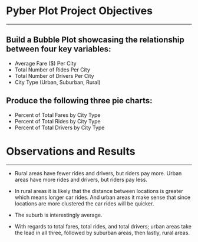 # Pyber Plot Project Objectives
---
## Build a Bubble Plot showcasing the relationship between four key variables:
* Average Fare ($) Per City
* Total Number of Rides Per City
* Total Number of Drivers Per City
* City Type (Urban, Suburban, Rural)

## Produce the following three pie charts:
* Percent of Total Fares by City Type
* Percent of Total Rides by City Type
* Percent of Total Drivers by City Type

# Observations and Results
---
* Rural areas have fewer rides and drivers, but riders pay more. Urban areas have more rides and drivers, but riders pay less.

* In rural areas it is likely that the distance between locations is greater which means longer car rides. And urban areas it make sense that since locations are more clustered the car rides will be quicker.

* The suburb is interestingly average.

* With regards to total fares, total rides, and total drivers; urban areas take the lead in all three, followed by suburban areas, then lastly, rural areas.
